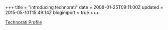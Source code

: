 +++
title = "introducing technorati"
date = 2008-01-25T09:11:00Z
updated = 2015-05-10T15:49:14Z
blogimport = true 
+++

[Technorati Profile](http://technorati.com/claim/gj9zprt22r)
